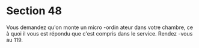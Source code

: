 # Section 48

Vous demandez qu'on monte un micro -ordin ateur dans votre
chambre, ce à quoi il vous est répondu que c'est compris dans le
service. Rendez -vous au 119.